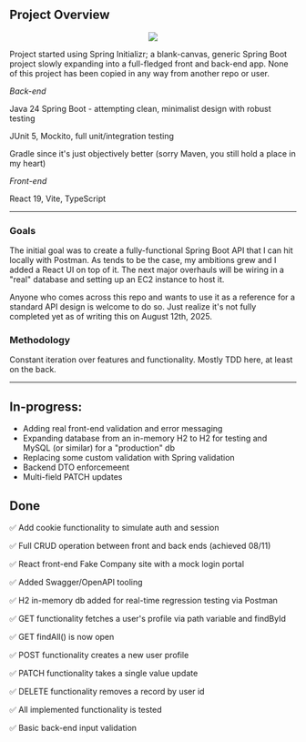 ## Project Overview

<p align="center">
    <img src="https://skillicons.dev/icons?i=java,spring,gradle,react,ts,js,vite,html,css,git,idea,vscode"/>
</p>

Project started using Spring Initializr; a blank-canvas, generic Spring Boot project slowly expanding into a full-fledged front and back-end app. None of this project has been copied in any way from another repo or user.

*Back-end*

Java 24 Spring Boot - attempting clean, minimalist design with robust testing

JUnit 5, Mockito, full unit/integration testing

Gradle since it's just objectively better (sorry Maven, you still hold a place in my heart)

*Front-end*

React 19, Vite, TypeScript

---------------------------------------------------------------------------------------------------------------------------------------------------------------------

### Goals

The initial goal was to create a fully-functional Spring Boot API that I can hit locally with Postman. As tends to be the case, my ambitions grew and I added a React UI on top of it. The next major overhauls will be wiring in a "real" database and setting up an EC2 instance to host it.

Anyone who comes across this repo and wants to use it as a reference for a standard API design is welcome to do so. Just realize it's not fully completed yet as of writing this on August 12th, 2025.

### Methodology

Constant iteration over features and functionality. Mostly TDD here, at least on the back.

---------------------------------------------------------------------------------------------------------------------------------------------------------------------

## In-progress:

- Adding real front-end validation and error messaging
- Expanding database from an in-memory H2 to H2 for testing and MySQL (or similar) for a "production" db
- Replacing some custom validation with Spring validation
- Backend DTO enforcemeent
- Multi-field PATCH updates


## Done

✅ Add cookie functionality to simulate auth and session

✅ Full CRUD operation between front and back ends (achieved 08/11)

✅ React front-end Fake Company site with a mock login portal

✅ Added Swagger/OpenAPI tooling

✅ H2 in-memory db added for real-time regression testing via Postman

✅ GET functionality fetches a user's profile via path variable and findById

✅ GET findAll() is now open

✅ POST functionality creates a new user profile

✅ PATCH functionality takes a single value update

✅ DELETE functionality removes a record by user id

✅ All implemented functionality is tested

✅ Basic back-end input validation
